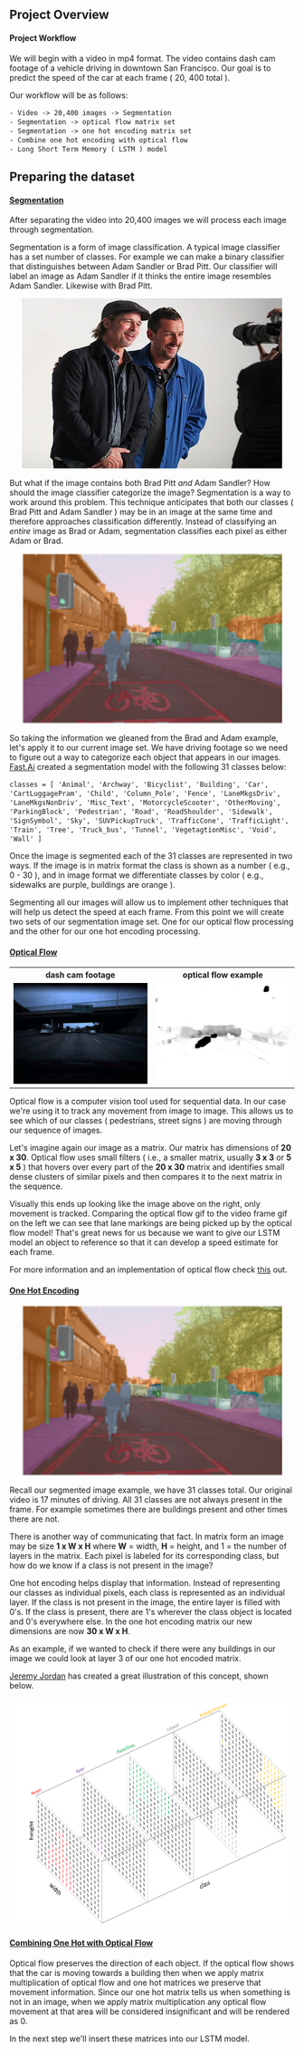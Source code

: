 ## Project Overview 


#### Project Workflow 
We will begin with a video in mp4 format. The video contains dash cam footage
of a vehicle driving in downtown San Francisco. Our goal is to predict the
speed of the car at each frame ( 20, 400 total ).

Our workflow will be as follows: 

```
- Video -> 20,400 images -> Segmentation
- Segmentation -> optical flow matrix set 
- Segmentation -> one hot encoding matrix set 
- Combine one hot encoding with optical flow 
- Long Short Term Memory ( LSTM ) model 
```
## Preparing the dataset
#### <ins>Segmentation</ins>  

After separating the video into 20,400 images we will process each image through segmentation.

Segmentation is a form of image classification. A typical image classifier has 
a set number of classes. For example we can make a binary classifier that 
distinguishes between Adam Sandler or Brad Pitt. Our classifier will label an image as Adam Sandler if it thinks the entire image resembles Adam Sandler. Likewise with Brad Pitt. 

<p align="center">
<img width="460" height="300" src="images/AdamBradTogether.jpg">
</p>

But what if the image contains both Brad Pitt *and* Adam Sandler? How should the
image classifier categorize the image? Segmentation is a way to work around
this problem. This technique anticipates that both our classes ( Brad Pitt and
Adam Sandler ) may be in an image at the same time and therefore approaches
classification differently. Instead of classifying an *entire* image as Brad or Adam,
segmentation classifies each pixel as either Adam or Brad. 

<p align="center">
<img width="460" height="300" src="images/SegmentationFastai.png">
</p>

So taking the information we gleaned from the Brad and Adam example, let's apply it to our current image set. We have driving footage so we need to figure out a way to categorize each object that appears in our images. [Fast.Ai](https://medium.com/analytics-vidhya/image-segmentation-using-fastai-ddded25f811e) created a segmentation model with the following 31 classes below: 

```
classes = [ 'Animal', 'Archway', 'Bicyclist', 'Building', 'Car', 'CartLuggagePram', 'Child', 'Column_Pole', 'Fence', 'LaneMkgsDriv',
'LaneMkgsNonDriv', 'Misc_Text', 'MotorcycleScooter', 'OtherMoving', 'ParkingBlock', 'Pedestrian', 'Road', 'RoadShoulder', 'Sidewalk', 
'SignSymbol', 'Sky', 'SUVPickupTruck', 'TrafficCone', 'TrafficLight', 'Train', 'Tree', 'Truck_bus', 'Tunnel', 'VegetagtionMisc', 'Void', 
'Wall' ] 
```

Once the image is segmented each of the 31 classes are represented in two ways. If the image is in matrix format the class is shown as a number ( e.g., 0 - 30 ), and in image format we differentiate classes by color ( e.g., sidewalks are purple, buildings are orange ). 

Segmenting all our images will allow us to implement other techniques that will
help us detect the speed at each frame. From this point we will create two sets of our segmentation image set. One for our optical flow processing and the other for our one hot encoding processing. 

#### <ins>Optical Flow</ins> 
<table>

<tr>
<th> dash cam footage </th>
<th> optical flow example </th>
</tr> 

<tr>
<td> <img src="images/dash_cam.gif">
</td>
<td>
<img src="images/optical_flow_2.gif">
</td>
</tr>

</table>

Optical flow is a computer vision tool used for sequential data. In our case
we're using it to track any movement from image to image. This allows us to see
which of our classes ( pedestrians, street signs ) are moving through 
our sequence of images. 

Let's imagine again our image as a matrix. Our matrix has dimensions of **20 x
30**. Optical flow uses small filters ( i.e., a smaller matrix, usually **3 x 3** or
    **5 x 5** ) that hovers over every part of the **20 x 30** matrix and identifies
small dense clusters of similar pixels and then compares it to the next
matrix in the sequence. 

Visually this ends up looking like the image above on the right, only movement is
tracked. Comparing the optical flow gif to the video frame gif on the left we
can see that lane markings are being picked up by the optical flow model!
That's great news for us because we want to give our LSTM model an object to
reference so that it can develop a speed estimate for each frame. 



For more information and an implementation of optical flow check [this](
https://opencv-python-tutroals.readthedocs.io/en/latest/py_tutorials/py_video/py_lucas_kanade/py_lucas_kanade.html
) out.



#### <ins>One Hot Encoding</ins> 
<p align="center">
<img width="460" height="300" src="images/SegmentationFastai.png">
</p>

Recall our segmented image example, we have 31 classes total. Our original video is 17 minutes of driving. All 31 classes are not always present in the frame. For example sometimes there are buildings present and other times there are not. 

There is another way of communicating that fact. In matrix form an image may be size **1 x W x H** where **W** = width, **H** = height, and 1 = the number of layers in the matrix. Each pixel is labeled for its corresponding class, but how do we know if a class is not present in the image?

One hot encoding helps display that information. Instead of representing our classes as individual pixels, each class is represented as an individual layer. If the class is not present in the image, the entire layer is filled with 0's. If the class is present, there are 1's wherever the class object is located and 0's everywhere else. In the one hot encoding matrix our new dimensions are now **30 x W x H**. 

As an example, if we wanted to check if there were any buildings in our image we could look at layer 3 of our one hot encoded matrix. 

[Jeremy Jordan](https://www.jeremyjordan.me/content/images/2018/05/Screen-Shot-2018-05-16-at-9.36.00-PM.png) has created a great illustration of this concept, shown below. 
<p align="center">
<img width="660" height="400" src="images/oneHotExample.png">
</p>

#### <ins>Combining One Hot with Optical Flow</ins> 
Optical flow preserves the direction of each object. If the optical flow shows that the car is moving towards a building then when we apply matrix multiplication of optical flow and one hot matrices we preserve that movement information. Since our one hot matrix tells us when something is not in an image, when we apply matrix multiplication any optical flow movement at that area will be considered insignificant and will be rendered as 0. 

In the next step we'll insert these matrices into our LSTM model.
